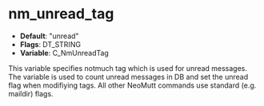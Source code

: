 # nm_unread_tag

- **Default**: "unread"
- **Flags**: DT_STRING
- **Variable**: C_NmUnreadTag

This variable specifies notmuch tag which is used for unread messages. The
variable is used to count unread messages in DB and set the unread flag when
modifiying tags. All other NeoMutt commands use standard (e.g. maildir) flags.
